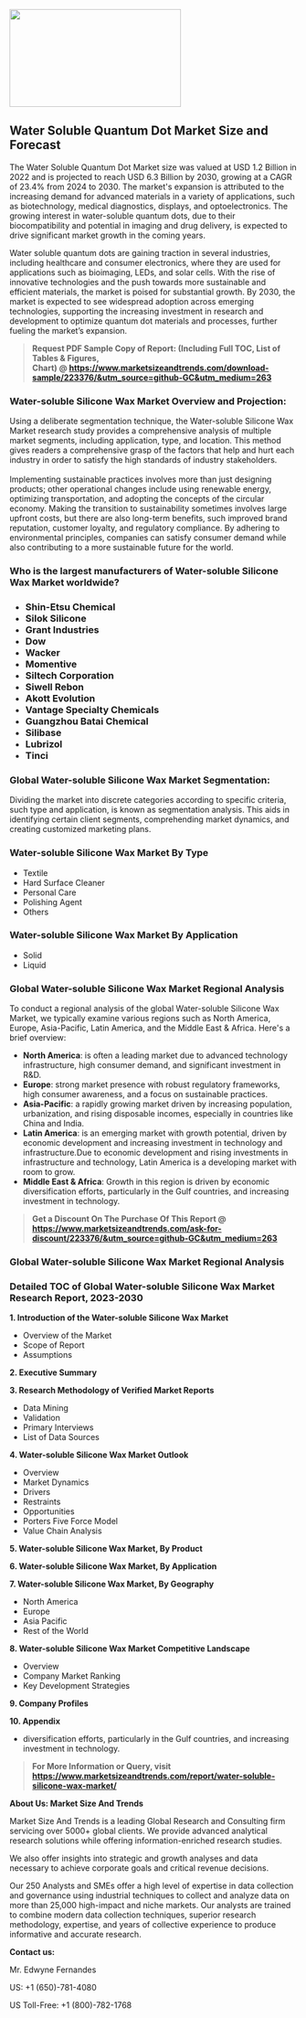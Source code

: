 <p><img class="alignnone size-medium wp-image-20088" src="https://ffe5etoiles.com/wp-content/uploads/2024/12/MST1-300x171.png" alt="" width="300" height="171" /></p><h2>Water Soluble Quantum Dot Market Size and Forecast</h2><p>The Water Soluble Quantum Dot Market size was valued at USD 1.2 Billion in 2022 and is projected to reach USD 6.3 Billion by 2030, growing at a CAGR of 23.4% from 2024 to 2030. The market's expansion is attributed to the increasing demand for advanced materials in a variety of applications, such as biotechnology, medical diagnostics, displays, and optoelectronics. The growing interest in water-soluble quantum dots, due to their biocompatibility and potential in imaging and drug delivery, is expected to drive significant market growth in the coming years.</p><p>Water soluble quantum dots are gaining traction in several industries, including healthcare and consumer electronics, where they are used for applications such as bioimaging, LEDs, and solar cells. With the rise of innovative technologies and the push towards more sustainable and efficient materials, the market is poised for substantial growth. By 2030, the market is expected to see widespread adoption across emerging technologies, supporting the increasing investment in research and development to optimize quantum dot materials and processes, further fueling the market’s expansion.</p></p><blockquote id="" class=""><strong>Request PDF Sample Copy of Report: (Including Full TOC, List of Tables &amp; Figures, Chart)&nbsp;@&nbsp;<strong><a href="https://www.marketsizeandtrends.com/download-sample/223376/&utm_source=github-GC&utm_medium=263" target="_blank">https://www.marketsizeandtrends.com/download-sample/223376/&utm_source=github-GC&utm_medium=263</a></strong></strong></blockquote><h3 id="" class="">Water-soluble Silicone Wax Market&nbsp;Overview and Projection:</h3><p id="" class="">Using a deliberate segmentation technique, the Water-soluble Silicone Wax Market research study provides a comprehensive analysis of multiple market segments, including application, type, and location. This method gives readers a comprehensive grasp of the factors that help and hurt each industry in order to satisfy the high standards of industry stakeholders. <br /> <br />Implementing sustainable practices involves more than just designing products; other operational changes include using renewable energy, optimizing transportation, and adopting the concepts of the circular economy. Making the transition to sustainability sometimes involves large upfront costs, but there are also long-term benefits, such improved brand reputation, customer loyalty, and regulatory compliance. By adhering to environmental principles, companies can satisfy consumer demand while also contributing to a more sustainable future for the world.</p><h3 id="" class="">Who is the largest manufacturers of&nbsp;Water-soluble Silicone Wax Market worldwide?</h3><h3 class=""><p><ul><li>Shin-Etsu Chemical </li><li> Silok Silicone </li><li> Grant Industries </li><li> Dow </li><li> Wacker </li><li> Momentive </li><li> Siltech Corporation </li><li> Siwell Rebon </li><li> Akott Evolution </li><li> Vantage Specialty Chemicals </li><li> Guangzhou Batai Chemical </li><li> Silibase </li><li> Lubrizol </li><li> Tinci</li></ul></p></h3><h3 id="" class="">Global&nbsp;Water-soluble Silicone Wax Market Segmentation:</h3><p id="" class="">Dividing the market into discrete categories according to specific criteria, such type and application, is known as segmentation analysis. This aids in identifying certain client segments, comprehending market dynamics, and creating customized marketing plans.</p><h3 id="" class="">Water-soluble Silicone Wax Market&nbsp;By Type</h3><p><p><ul><li>Textile</li><li> Hard Surface Cleaner</li><li> Personal Care</li><li> Polishing Agent</li><li> Others</p></li></ul></p></p><h3 id="" class="">Water-soluble Silicone Wax Market&nbsp;By Application</h3><p class=""><p><ul><li>Solid</li><li> Liquid</li></ul></p></p><h3 id="" class="">Global Water-soluble Silicone Wax Market Regional Analysis</h3><p id="" class="">To conduct a regional analysis of the global Water-soluble Silicone Wax Market, we typically examine various regions such as North America, Europe, Asia-Pacific, Latin America, and the Middle East &amp; Africa. Here's a brief overview:</p><ul><li><strong>North America</strong>: is often a leading market due to advanced technology infrastructure, high consumer demand, and significant investment in R&amp;D.</li><li><strong>Europe</strong>: strong market presence with robust regulatory frameworks, high consumer awareness, and a focus on sustainable practices.</li><li><strong>Asia-Pacific</strong>: a rapidly growing market driven by increasing population, urbanization, and rising disposable incomes, especially in countries like China and India.</li><li><strong>Latin America</strong>: is an emerging market with growth potential, driven by economic development and increasing investment in technology and infrastructure.Due to economic development and rising investments in infrastructure and technology, Latin America is a developing market with room to grow.</li><li><strong>Middle East &amp; Africa</strong>: Growth in this region is driven by economic diversification efforts, particularly in the Gulf countries, and increasing investment in technology.</li></ul><blockquote id="" class=""><strong>Get a Discount On The Purchase Of This Report @ <strong><a href="https://www.marketsizeandtrends.com/ask-for-discount/223376/&utm_source=github-GC&utm_medium=263" target="_blank">https://www.marketsizeandtrends.com/ask-for-discount/223376/&utm_source=github-GC&utm_medium=263</a></strong></strong></blockquote><h3 id="" class="">Global Water-soluble Silicone Wax Market Regional Analysis</h3><h3 id="" class="">Detailed TOC of Global Water-soluble Silicone Wax Market Research Report, 2023-2030</h3><p id="" class=""><strong>1. Introduction of the Water-soluble Silicone Wax Market</strong></p><ul><li>Overview of the Market</li><li>Scope of Report</li><li>Assumptions</li></ul><p id="" class=""><strong>2. Executive Summary</strong></p><p id="" class=""><strong>3. Research Methodology of Verified Market Reports</strong></p><ul><li>Data Mining</li><li>Validation</li><li>Primary Interviews</li><li>List of Data Sources</li></ul><p id="" class=""><strong>4. Water-soluble Silicone Wax Market Outlook</strong></p><ul><li>Overview</li><li>Market Dynamics</li><li>Drivers</li><li>Restraints</li><li>Opportunities</li><li>Porters Five Force Model</li><li>Value Chain Analysis</li></ul><p id="" class=""><strong>5. Water-soluble Silicone Wax Market, By Product</strong></p><p id="" class=""><strong>6. Water-soluble Silicone Wax Market, By Application</strong></p><p id="" class=""><strong>7. Water-soluble Silicone Wax Market, By Geography</strong></p><ul><li>North America</li><li>Europe</li><li>Asia Pacific</li><li>Rest of the World</li></ul><p id="" class=""><strong>8. Water-soluble Silicone Wax Market Competitive Landscape</strong></p><ul><li>Overview</li><li>Company Market Ranking</li><li>Key Development Strategies</li></ul><p id="" class=""><strong>9. Company Profiles</strong></p><p id="" class=""><strong>10. Appendix</strong></p><ul><li>diversification efforts, particularly in the Gulf countries, and increasing investment in technology.</li></ul><blockquote id="" class=""><strong>For More Information or Query, visit <strong><strong><a href="https://www.marketsizeandtrends.com/report/water-soluble-silicone-wax-market/" target="_blank">https://www.marketsizeandtrends.com/report/water-soluble-silicone-wax-market/</a></strong></strong></strong></blockquote><p id="" class=""><strong>About Us: Market Size And Trends</strong></p><p id="" class="">Market Size And Trends is a leading Global Research and Consulting firm servicing over 5000+ global clients. We provide advanced analytical research solutions while offering information-enriched research studies.</p><p id="" class="">We also offer insights into strategic and growth analyses and data necessary to achieve corporate goals and critical revenue decisions.</p><p id="" class="">Our 250 Analysts and SMEs offer a high level of expertise in data collection and governance using industrial techniques to collect and analyze data on more than 25,000 high-impact and niche markets. Our analysts are trained to combine modern data collection techniques, superior research methodology, expertise, and years of collective experience to produce informative and accurate research.</p><p id="" class=""><strong>Contact us:</strong></p><p id="" class="">Mr. Edwyne Fernandes</p><p id="" class="">US: +1 (650)-781-4080</p><p id="" class="">US Toll-Free: +1 (800)-782-1768</p>

